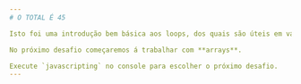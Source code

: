 ```yaml
---
# O TOTAL É 45

Isto foi uma introdução bem básica aos loops, dos quais são úteis em várias situações, particularmente em combinação com outros tipos de dados como strings e arrays.

No próximo desafio começaremos á trabalhar com **arrays**.

Execute `javascripting` no console para escolher o próximo desafio.
---
```


